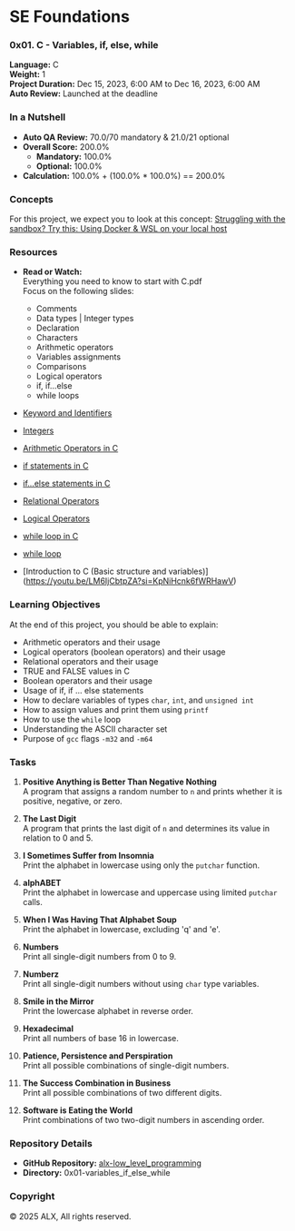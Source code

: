 # SE Foundations

### 0x01. C - Variables, if, else, while
**Language:** C  
**Weight:** 1  
**Project Duration:** Dec 15, 2023, 6:00 AM to Dec 16, 2023, 6:00 AM  
**Auto Review:** Launched at the deadline

### In a Nutshell
- **Auto QA Review:** 70.0/70 mandatory & 21.0/21 optional
- **Overall Score:** 200.0%
  - **Mandatory:** 100.0%
  - **Optional:** 100.0%
- **Calculation:** 100.0% + (100.0% * 100.0%) == 200.0%

### Concepts
For this project, we expect you to look at this concept:
[Struggling with the sandbox? Try this: Using Docker & WSL on your local host](https://savanna.alxafrica.com/concepts/100039)

### Resources
- **Read or Watch:**  
  Everything you need to know to start with C.pdf  
  Focus on the following slides:
  - Comments
  - Data types | Integer types
  - Declaration
  - Characters
  - Arithmetic operators
  - Variables assignments
  - Comparisons
  - Logical operators
  - if, if…else
  - while loops
- [Keyword and Identifiers](https://publications.gbdirect.co.uk//c_book/chapter2/keywords_and_identifiers.html)
- [Integers](https://publications.gbdirect.co.uk//c_book/chapter2/integral_types.html)
- [Arithmetic Operators in C](https://www.tutorialspoint.com/cprogramming/c_arithmetic_operators.htm)
- [if statements in C](https://www.cprogramming.com/tutorial/c/lesson2.html)
- [if...else statements in C](https://www.tutorialspoint.com/cprogramming/if_else_statement_in_c.htm)
- [Relational Operators](https://www.tutorialspoint.com/cprogramming/c_relational_operators.htm)
- [Logical Operators](https://www.fresh2refresh.com/c-programming/c-operators-expressions/c-logical-operators/)
- [while loop in C](https://www.tutorialspoint.com/cprogramming/c_while_loop.htm)
- [while loop](https://youtu.be/Ju1LYO9pkaI?si=ct-oQNql94MdTJ5a)
  
- [Introduction to C (Basic structure and variables)] (https://youtu.be/LM6IjCbtpZA?si=KpNiHcnk6fWRHawV)
### Learning Objectives
At the end of this project, you should be able to explain:
- Arithmetic operators and their usage
- Logical operators (boolean operators) and their usage
- Relational operators and their usage
- TRUE and FALSE values in C
- Boolean operators and their usage
- Usage of if, if ... else statements
- How to declare variables of types `char`, `int`, and `unsigned int`
- How to assign values and print them using `printf`
- How to use the `while` loop
- Understanding the ASCII character set
- Purpose of `gcc` flags `-m32` and `-m64`


### Tasks
1. **Positive Anything is Better Than Negative Nothing**  
   A program that assigns a random number to `n` and prints whether it is positive, negative, or zero.

2. **The Last Digit**  
   A program that prints the last digit of `n` and determines its value in relation to 0 and 5.

3. **I Sometimes Suffer from Insomnia**  
   Print the alphabet in lowercase using only the `putchar` function.

4. **alphABET**  
   Print the alphabet in lowercase and uppercase using limited `putchar` calls.

5. **When I Was Having That Alphabet Soup**  
   Print the alphabet in lowercase, excluding 'q' and 'e'.

6. **Numbers**  
   Print all single-digit numbers from 0 to 9.

7. **Numberz**  
   Print all single-digit numbers without using `char` type variables.

8. **Smile in the Mirror**  
   Print the lowercase alphabet in reverse order.

9. **Hexadecimal**  
   Print all numbers of base 16 in lowercase.

10. **Patience, Persistence and Perspiration**  
    Print all possible combinations of single-digit numbers.

11. **The Success Combination in Business**  
    Print all possible combinations of two different digits.

12. **Software is Eating the World**  
    Print combinations of two two-digit numbers in ascending order.

### Repository Details
- **GitHub Repository:** [alx-low_level_programming](https://github.com/GammachiT/alx-low_level_programming)
- **Directory:** 0x01-variables_if_else_while

### Copyright
© 2025 ALX, All rights reserved.
